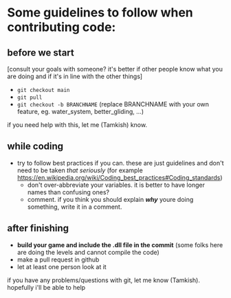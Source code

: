 # Some guidelines to follow when contributing code:

## before we start
[consult your goals with someone? it's better if other people know what you are doing and if it's in line with the other things]

- `git checkout main` 
- `git pull`
- `git checkout -b BRANCHNAME` (replace BRANCHNAME with your own feature, eg. water_system, better_gliding, ...)

if you need help with this, let me (Tamkish) know.

## while coding
- try to follow best practices if you can. these are just guidelines and don't need to be taken *that seriously* (for example https://en.wikipedia.org/wiki/Coding_best_practices#Coding_standards)
  - don't over-abbreviate your variables. it is better to have longer names than confusing ones?
  - comment. if you think you should explain ***why*** youre doing something, write it in a comment.

## after finishing
 - **build your game and include the .dll file in the commit** (some folks here are doing the levels and cannot compile the code)
 - make a pull request in github
 - let at least one person look at it

 if you have any problems/questions with git, let me know (Tamkish). hopefully i'll be able to help